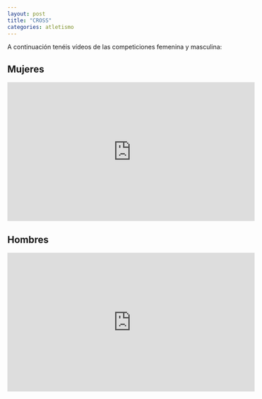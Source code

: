 ```yaml
---
layout: post
title: "CROSS"
categories: atletismo
---
```


A continuación tenéis vídeos de las competiciones femenina y masculina:

## Mujeres

<iframe width="560" height="315" src="https://www.youtube.com/embed/aM7JLnvvu7w" frameborder="0" allow="accelerometer; autoplay; encrypted-media; gyroscope; picture-in-picture" allowfullscreen></iframe>

## Hombres

<iframe width="560" height="315" src="https://www.youtube.com/embed/2M1Tr-5Dr8E" frameborder="0" allow="accelerometer; autoplay; encrypted-media; gyroscope; picture-in-picture" allowfullscreen></iframe>
